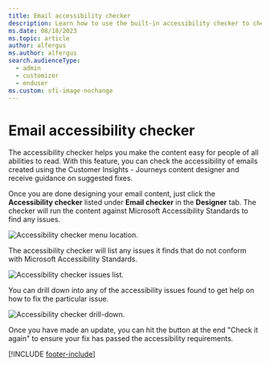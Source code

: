 ```yaml
---
title: Email accessibility checker
description: Learn how to use the built-in accessibility checker to check and resolve accessibility issues in your email messages.
ms.date: 08/18/2023
ms.topic: article
author: alfergus
ms.author: alfergus
search.audienceType: 
  - admin
  - customizer
  - enduser
ms.custom: sfi-image-nochange
---
```


# Email accessibility checker

The accessibility checker helps you make the content easy for people of all abilities to read. With this feature, you can check the accessibility of emails created using the Customer Insights - Journeys content designer and receive guidance on suggested fixes.

Once you are done designing your email content, just click the **Accessibility checker** listed under **Email checker** in the **Designer** tab. The checker will run the content against Microsoft Accessibility Standards to find any issues.

![Accessibility checker menu location.](./media/accessibility-checker-entry.png "Accessibility checker menu location")

The accessibility checker will list any issues it finds that do not conform with Microsoft Accessibility Standards.

![Accessibility checker issues list.](./media/accessibility-checker-panel.png "Accessibility checker issues list")

You can drill down into any of the accessibility issues found to get help on how to fix the particular issue.

![Accessibility checker drill-down.](./media/accessibility-checker-issue-drill.png "Accessibility checker drill down")

Once you have made an update, you can hit the button at the end "Check it again" to ensure your fix has passed the accessibility requirements.

[!INCLUDE [footer-include](./includes/footer-banner.md)]
